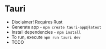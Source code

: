 # Tauri
* Disclaimer! Requires Rust
* Generate app - `npm create tauri-app@latest`
* Install dependencies - `npm install`
* To run, execute `npm run tauri dev`
* TODO